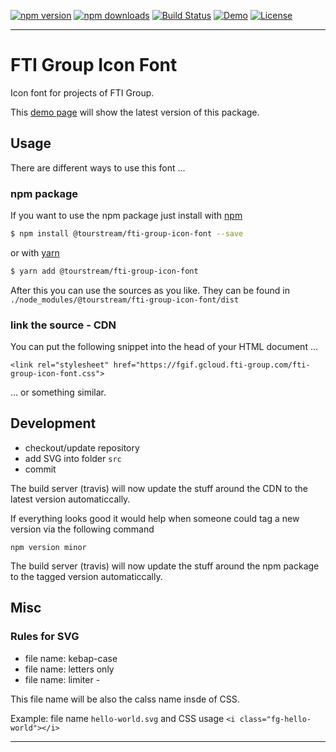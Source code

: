[![npm version][npm-version-image]][npm-version-url]
[![npm downloads][npm-downloads-image]][npm-downloads-url]
[![Build Status][travis-image]][travis-url]
[![Demo][demo-image]][demo-url]
[![License][license-image]][license-url]

***

# FTI Group Icon Font

Icon font for projects of FTI Group.

This [demo page](https://fgif.gcloud.fti-group.com/fti-group-icon-font.html) will show the latest version of this package.


## Usage

There are different ways to use this font ...

### npm package

If you want to use the npm package just install with [npm](https://www.npmjs.com/)
                                                
```sh
$ npm install @tourstream/fti-group-icon-font --save
```
or with [yarn](https://yarnpkg.com/lang/en/)
```sh
$ yarn add @tourstream/fti-group-icon-font
```
After this you can use the sources as you like. They can be found in `./node_modules/@tourstream/fti-group-icon-font/dist`


### link the source - CDN

You can put the following snippet into the head of your HTML document ...

    <link rel="stylesheet" href="https://fgif.gcloud.fti-group.com/fti-group-icon-font.css">

... or something similar.


## Development

* checkout/update repository
* add SVG into folder `src`
* commit

The build server (travis) will now update the stuff around the CDN to the latest version automaticcally.

If everything looks good it would help when someone could tag a new version via the following command

    npm version minor
    
The build server (travis) will now update the stuff around the npm package to the tagged version automaticcally.


## Misc

### Rules for SVG

* file name: kebap-case
* file name: letters only
* file name: limiter -

This file name will be also the calss name insde of CSS.

Example: file name `hello-world.svg` and CSS usage `<i class="fg-hello-world"></i>`

***

[npm-version-image]: https://img.shields.io/npm/v/fti-group-icon-font.svg?style=flat-square
[npm-version-url]: https://www.npmjs.com/package/@tourstream/fti-group-icon-font
[npm-downloads-image]: https://img.shields.io/npm/dm/fti-group-icon-font.svg?style=flat-square
[npm-downloads-url]: https://www.npmjs.com/package/@tourstream/fti-group-icon-font

[travis-image]: https://img.shields.io/travis/tourstream/fti-group-icon-font.svg?style=flat-square
[travis-url]: https://travis-ci.org/tourstream/fti-group-icon-font

[demo-image]: https://img.shields.io/badge/Demo-latest-%230099cc.svg?style=flat-square
[demo-url]: https://fgif.gcloud.fti-group.com/fti-group-icon-font.html

[license-image]: https://img.shields.io/github/license/tourstream/fti-group-icon-font.svg?style=flat-square
[license-url]: https://github.com/tourstream/fti-group-icon-font/blob/master/LICENSE

